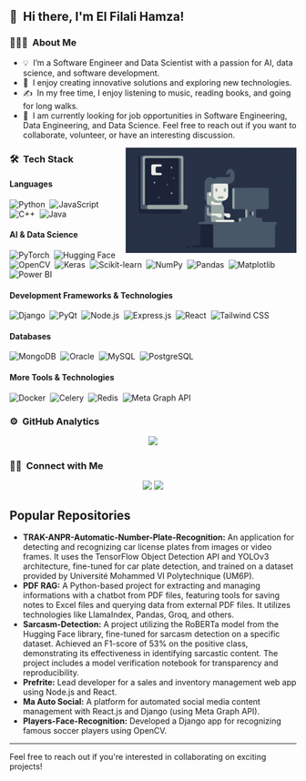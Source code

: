 ## 👋 &nbsp;Hi there, I'm El Filali Hamza!

### 👨🏻‍💻 &nbsp;About Me

- 💡 &nbsp;I’m a Software Engineer and Data Scientist with a passion for AI, data science, and software development.
- 🌱 &nbsp;I enjoy creating innovative solutions and exploring new technologies.
- ✍️ &nbsp;In my free time, I enjoy listening to music, reading books, and going for long walks.
- 💬 &nbsp;I am currently looking for job opportunities in Software Engineering, Data Engineering, and Data Science. Feel free to reach out if you want to collaborate, volunteer, or have an interesting discussion.

<img alt="Coding..." src="https://raw.githubusercontent.com/ElFilaliHamza/elfilalihamza/refs/heads/main/assets/Night-Coding.gif" align="right"/>

### 🛠 &nbsp;Tech Stack

#### Languages

![Python](https://img.shields.io/badge/Python-3776AB?style=for-the-badge&logo=python&logoColor=white)&nbsp;
![JavaScript](https://img.shields.io/badge/JavaScript-F7DF1E?style=for-the-badge&logo=javascript&logoColor=black)&nbsp;
![C++](https://img.shields.io/badge/C%2B%2B-00599C?style=for-the-badge&logo=c%2B%2B&logoColor=white)&nbsp;
![Java](https://img.shields.io/badge/Java-007396?style=for-the-badge&logo=openjdk&logoColor=white)&nbsp;

#### AI & Data Science

![PyTorch](https://img.shields.io/badge/PyTorch-EE4C2C?style=for-the-badge&logo=pytorch&logoColor=white)&nbsp;
![Hugging Face](https://img.shields.io/badge/Hugging%20Face-FFAE00?style=for-the-badge&logo=huggingface&logoColor=black)&nbsp;
![OpenCV](https://img.shields.io/badge/OpenCV-5C3EE8?style=for-the-badge&logo=opencv&logoColor=white)&nbsp;
![Keras](https://img.shields.io/badge/Keras-D00000?style=for-the-badge&logo=keras&logoColor=white)&nbsp;
![Scikit-learn](https://img.shields.io/badge/Scikit--learn-F7931E?style=for-the-badge&logo=scikit-learn&logoColor=white)&nbsp;
![NumPy](https://img.shields.io/badge/NumPy-013243?style=for-the-badge&logo=numpy&logoColor=white)&nbsp;
![Pandas](https://img.shields.io/badge/Pandas-150458?style=for-the-badge&logo=pandas&logoColor=white)&nbsp;
![Matplotlib](https://img.shields.io/badge/Matplotlib-11557C?style=for-the-badge&logo=matplotlib&logoColor=white)&nbsp;
![Power BI](https://img.shields.io/badge/Power%20BI-F2C811?style=for-the-badge&logo=powerbi&logoColor=black)&nbsp;

#### Development Frameworks & Technologies

![Django](https://img.shields.io/badge/Django-092E20?style=for-the-badge&logo=django&logoColor=white)&nbsp;
![PyQt](https://img.shields.io/badge/PyQt-41CD52?style=for-the-badge&logo=qt&logoColor=white)&nbsp;
![Node.js](https://img.shields.io/badge/Node.js-339933?style=for-the-badge&logo=nodedotjs&logoColor=white)&nbsp;
![Express.js](https://img.shields.io/badge/Express.js-000000?style=for-the-badge&logo=express&logoColor=white)&nbsp;
![React](https://img.shields.io/badge/React-20232A?style=for-the-badge&logo=react&logoColor=61DAFB)&nbsp;
![Tailwind CSS](https://img.shields.io/badge/Tailwind%20CSS-06B6D4?style=for-the-badge&logo=tailwind-css&logoColor=white)&nbsp;

#### Databases

![MongoDB](https://img.shields.io/badge/MongoDB-47A248?style=for-the-badge&logo=mongodb&logoColor=white)&nbsp;
![Oracle](https://img.shields.io/badge/Oracle-F80000?style=for-the-badge&logo=oracle&logoColor=white)&nbsp;
![MySQL](https://img.shields.io/badge/MySQL-4479A1?style=for-the-badge&logo=mysql&logoColor=white)&nbsp;
![PostgreSQL](https://img.shields.io/badge/PostgreSQL-336791?style=for-the-badge&logo=postgresql&logoColor=white)&nbsp;

#### More Tools & Technologies

![Docker](https://img.shields.io/badge/Docker-2496ED?style=for-the-badge&logo=docker&logoColor=white)&nbsp;
![Celery](https://img.shields.io/badge/Celery-37814A?style=for-the-badge&logo=celery&logoColor=white)&nbsp;
![Redis](https://img.shields.io/badge/Redis-DC382D?style=for-the-badge&logo=redis&logoColor=white)&nbsp;
![Meta Graph API](https://img.shields.io/badge/Meta%20Graph%20API-1877F2?style=for-the-badge&logo=meta&logoColor=white)&nbsp;

### ⚙️ &nbsp;GitHub Analytics

<p align="center">
<a href="https://github.com/ElFilaliHamza">
  <img height="180em" src="https://github-readme-stats-eight-theta.vercel.app/api?username=ElFilaliHamza&show_icons=true&theme=algolia&include_all_commits=true&count_private=true"/>
  <!-- <img height="180em" src="https://github-readme-stats-eight-theta.vercel.app/api/top-langs/?username=ElFilaliHamza&layout=compact&langs_count=8&theme=algolia"/> -->
</a>
</p>

### 🤝🏻 &nbsp;Connect with Me

<p align="center">
<a href="https://www.linkedin.com/in/hamza-el-filali-ma"><img src="https://img.shields.io/badge/-HAMZA%20EL%20FILALI-0077B5?style=flat-square&logo=Linkedin&logoColor=white"/></a>
<a href="mailto:h.elfilali@medyouin.ma"><img src="https://img.shields.io/badge/-Email%20me-D14836?style=flat-square&logo=Gmail&logoColor=white"/></a>
</p>

## Popular Repositories

- **TRAK-ANPR-Automatic-Number-Plate-Recognition:** An application for detecting and recognizing car license plates from images or video frames. It uses the TensorFlow Object Detection API and YOLOv3 architecture, fine-tuned for car plate detection, and trained on a dataset provided by Université Mohammed VI Polytechnique (UM6P).
- **PDF RAG:** A Python-based project for extracting and managing informations with a chatbot from PDF files, featuring tools for saving notes to Excel files and querying data from external PDF files. It utilizes technologies like LlamaIndex, Pandas, Groq, and others.
- **Sarcasm-Detection:** A project utilizing the RoBERTa model from the Hugging Face library, fine-tuned for sarcasm detection on a specific dataset. Achieved an F1-score of 53% on the positive class, demonstrating its effectiveness in identifying sarcastic content. The project includes a model verification notebook for transparency and reproducibility.
- **Prefrite:** Lead developer for a sales and inventory management web app using Node.js and React.
- **Ma Auto Social:** A platform for automated social media content management with React.js and Django (using Meta Graph API).
- **Players-Face-Recognition:** Developed a Django app for recognizing famous soccer players using OpenCV.

---

Feel free to reach out if you're interested in collaborating on exciting projects!
